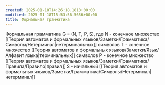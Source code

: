 ```yaml
---
created: 2025-01-18T14:26:18.1818+00:00
modified: 2025-01-18T15:53:56.5656+00:00
title: Формальная грамматика
---
```

Формальная грамматика G = (N, T, P, S), где
N - конечное множество [[Теория автоматов и формальных языков/Заметки/Грамматика/Символы/Нетерминал|нетерминальных]] символов
T - конечное множество [[Теория автоматов и формальных языков/Заметки/Язык/Алфавит языка|терминальных]] символов
P - конечное множество [[Теория автоматов и формальных языков/Заметки/Грамматика/Правила/Правило|правил]]
S - начальный [[Теория автоматов и формальных языков/Заметки/Грамматика/Символы/Нетерминал|нетерминал]]

